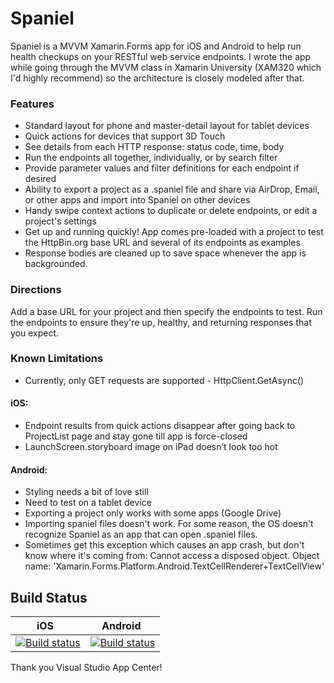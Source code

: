 # Spaniel
Spaniel is a MVVM Xamarin.Forms app for iOS and Android to help run health checkups on your RESTful web service endpoints.  I wrote the app while going through the MVVM class in Xamarin University (XAM320 which I'd highly recommend) so the architecture is closely modeled after that.


### Features
 - Standard layout for phone and master-detail layout for tablet devices
 - Quick actions for devices that support 3D Touch
 - See details from each HTTP response: status code, time, body
 - Run the endpoints all together, individually, or by search filter
 - Provide parameter values and filter definitions for each endpoint if desired
 - Ability to export a project as a .spaniel file and share via AirDrop, Email, or other apps and import into Spaniel on other devices
 - Handy swipe context actions to duplicate or delete endpoints, or edit a project's settings
 - Get up and running quickly! App comes pre-loaded with a project to test the HttpBin.org base URL and several of its endpoints as examples
 - Response bodies are cleaned up to save space whenever the app is backgrounded.


### Directions
Add a base URL for your project and then specify the endpoints to test. Run the endpoints to ensure they're up, healthy, and returning responses that you expect.


### Known Limitations 
 - Currently, only GET requests are supported - HttpClient.GetAsync()

#### iOS:
 - Endpoint results from quick actions disappear after going back to ProjectList page and stay gone till app is force-closed
 - LaunchScreen.storyboard image on iPad doesn’t look too hot
 
#### Android:
 - Styling needs a bit of love still
 - Need to test on a tablet device
 - Exporting a project only works with some apps (Google Drive)
 - Importing spaniel files doesn't work. For some reason, the OS doesn't recognize Spaniel as an app that can open .spaniel files.
 - Sometimes get this exception which causes an app crash, but don't know where it's coming from: Cannot access a disposed object. Object name: 'Xamarin.Forms.Platform.Android.TextCellRenderer+TextCellView'


## Build Status 
| iOS           | Android       |
| ------------- | ------------- |
| [![Build status](https://build.appcenter.ms/v0.1/apps/8edd5bde-f44e-4474-89d8-7c13fbb9f365/branches/master/badge)](https://appcenter.ms) | [![Build status](https://build.appcenter.ms/v0.1/apps/d6ce6820-4683-4d5f-ad51-2f2e633453ed/branches/master/badge)](https://appcenter.ms)  |

Thank you Visual Studio App Center!
